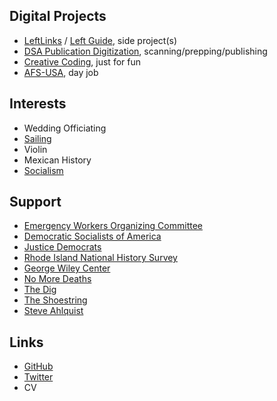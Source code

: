 ## Digital Projects

* [LeftLinks](/left-links) / [Left Guide](left-guide), side project(s)
* [DSA Publication Digitization](https://democraticleft.dsausa.org/issues), scanning/prepping/publishing
* [Creative Coding](/creative-coding), just for fun
* [AFS-USA](https://www.afsusa.org), day job

## Interests

* Wedding Officiating
* [Sailing](/sailing)
* Violin
* Mexican History
* [Socialism](/socialism-notes)

## Support

* [Emergency Workers Organizing Committee](https://workerorganizing.org/)
* [Democratic Socialists of America](https://dsausa.org)
* [Justice Democrats](https://justicedemocrats.com/)
* [Rhode Island National History Survey](https://rinhs.org/)
* [George Wiley Center](https://www.georgewileycenter.org)
* [No More Deaths](https://nomoredeaths.org/en/)
* [The Dig](https://thedigradio.com/)
* [The Shoestring](https://theshoestring.org/)
* [Steve Ahlquist](https://substack.com/@steveahlquist)

## Links

* [GitHub](https://github.com/willielaredo)
* [Twitter](https://www.twitter.com/willielaredo)
* CV